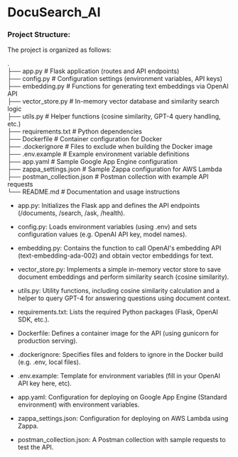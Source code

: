 # DocuSearch_AI

### Project Structure:

The project is organized as follows:

. <br>
├── app.py # Flask application (routes and API endpoints) <br>
├── config.py # Configuration settings (environment variables, API keys) <br>
├── embedding.py # Functions for generating text embeddings via OpenAI API <br>
├── vector_store.py # In-memory vector database and similarity search logic <br>
├── utils.py # Helper functions (cosine similarity, GPT-4 query handling, etc.) <br>
├── requirements.txt # Python dependencies <br>
├── Dockerfile # Container configuration for Docker <br>
├── .dockerignore # Files to exclude when building the Docker image <br>
├── .env.example # Example environment variable definitions <br>
├── app.yaml # Sample Google App Engine configuration <br>
├── zappa_settings.json # Sample Zappa configuration for AWS Lambda <br>
├── postman_collection.json # Postman collection with example API requests <br>
└── README.md # Documentation and usage instructions <br>

- app.py: Initializes the Flask app and defines the API endpoints (/documents, /search, /ask, /health).

- config.py: Loads environment variables (using .env) and sets configuration values (e.g. OpenAI API key, model names).

- embedding.py: Contains the function to call OpenAI's embedding API (text-embedding-ada-002) and obtain vector embeddings for text.

- vector_store.py: Implements a simple in-memory vector store to save document embeddings and perform similarity search (cosine similarity).

- utils.py: Utility functions, including cosine similarity calculation and a helper to query GPT-4 for answering questions using document context.

- requirements.txt: Lists the required Python packages (Flask, OpenAI SDK, etc.).

- Dockerfile: Defines a container image for the API (using gunicorn for production serving).

- .dockerignore: Specifies files and folders to ignore in the Docker build (e.g. .env, local files).

- .env.example: Template for environment variables (fill in your OpenAI API key here, etc).

- app.yaml: Configuration for deploying on Google App Engine (Standard environment) with environment variables.

- zappa_settings.json: Configuration for deploying on AWS Lambda using Zappa.

- postman_collection.json: A Postman collection with sample requests to test the API.
